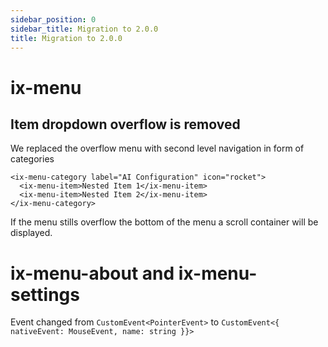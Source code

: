 ```yaml
---
sidebar_position: 0
sidebar_title: Migration to 2.0.0
title: Migration to 2.0.0
---
```


# ix-menu

## Item dropdown overflow is removed

We replaced the overflow menu with second level navigation in form of categories

```tsx
<ix-menu-category label="AI Configuration" icon="rocket">
  <ix-menu-item>Nested Item 1</ix-menu-item>
  <ix-menu-item>Nested Item 2</ix-menu-item>
</ix-menu-category>
```

If the menu stills overflow the bottom of the menu a scroll container will be displayed.

# ix-menu-about and ix-menu-settings

Event changed from `CustomEvent<PointerEvent>` to `CustomEvent<{ nativeEvent: MouseEvent, name: string }}>`
